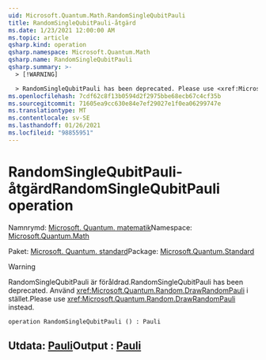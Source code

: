 ```yaml
---
uid: Microsoft.Quantum.Math.RandomSingleQubitPauli
title: RandomSingleQubitPauli-åtgärd
ms.date: 1/23/2021 12:00:00 AM
ms.topic: article
qsharp.kind: operation
qsharp.namespace: Microsoft.Quantum.Math
qsharp.name: RandomSingleQubitPauli
qsharp.summary: >-
  > [!WARNING]

  > RandomSingleQubitPauli has been deprecated. Please use <xref:Microsoft.Quantum.Random.DrawRandomPauli> instead.
ms.openlocfilehash: 7cdf62c8f13b0594d2f2975bbe68ecb67c4cf35b
ms.sourcegitcommit: 71605ea9cc630e84e7ef29027e1f0ea06299747e
ms.translationtype: MT
ms.contentlocale: sv-SE
ms.lasthandoff: 01/26/2021
ms.locfileid: "98855951"
---
```

# <a name="randomsinglequbitpauli-operation"></a><span data-ttu-id="2db10-102">RandomSingleQubitPauli-åtgärd</span><span class="sxs-lookup"><span data-stu-id="2db10-102">RandomSingleQubitPauli operation</span></span>

<span data-ttu-id="2db10-103">Namnrymd: [Microsoft. Quantum. matematik](xref:Microsoft.Quantum.Math)</span><span class="sxs-lookup"><span data-stu-id="2db10-103">Namespace: [Microsoft.Quantum.Math](xref:Microsoft.Quantum.Math)</span></span>

<span data-ttu-id="2db10-104">Paket: [Microsoft. Quantum. standard](https://nuget.org/packages/Microsoft.Quantum.Standard)</span><span class="sxs-lookup"><span data-stu-id="2db10-104">Package: [Microsoft.Quantum.Standard](https://nuget.org/packages/Microsoft.Quantum.Standard)</span></span>


> [!WARNING]
> <span data-ttu-id="2db10-105">RandomSingleQubitPauli är föråldrad.</span><span class="sxs-lookup"><span data-stu-id="2db10-105">RandomSingleQubitPauli has been deprecated.</span></span> <span data-ttu-id="2db10-106">Använd <xref:Microsoft.Quantum.Random.DrawRandomPauli> i stället.</span><span class="sxs-lookup"><span data-stu-id="2db10-106">Please use <xref:Microsoft.Quantum.Random.DrawRandomPauli> instead.</span></span>



```qsharp
operation RandomSingleQubitPauli () : Pauli
```


## <a name="output--pauli"></a><span data-ttu-id="2db10-107">Utdata: [Pauli](xref:microsoft.quantum.lang-ref.pauli)</span><span class="sxs-lookup"><span data-stu-id="2db10-107">Output : [Pauli](xref:microsoft.quantum.lang-ref.pauli)</span></span>


